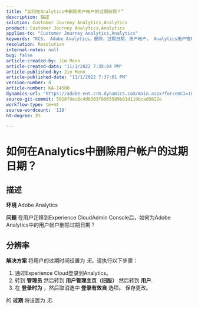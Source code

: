 ```yaml
---
title: “如何在Analytics中删除用户帐户的过期日期？”
description: 描述
solution: Customer Journey Analytics,Analytics
product: Customer Journey Analytics,Analytics
applies-to: "Customer Journey Analytics,Analytics"
keywords: "KCS， Adobe Analytics，删除，过期日期，用户帐户， Analytics用户管理"
resolution: Resolution
internal-notes: null
bug: false
article-created-by: Jim Menn
article-created-date: "11/1/2022 7:35:04 PM"
article-published-by: Jim Menn
article-published-date: "11/1/2022 7:37:01 PM"
version-number: 4
article-number: KA-14500
dynamics-url: "https://adobe-ent.crm.dynamics.com/main.aspx?forceUCI=1&pagetype=entityrecord&etn=knowledgearticle&id=c5295f47-1c5a-ed11-9561-6045bd006a22"
source-git-commit: 5018f9ec8c4d8303f8965589b01d119bcad9822e
workflow-type: tm+mt
source-wordcount: '119'
ht-degree: 2%

---
```


# 如何在Analytics中删除用户帐户的过期日期？

## 描述


<b>环境</b>
Adobe Analytics

<b>问题</b>
在用户迁移到Experience CloudAdmin Console后，如何为Adobe Analytics中的用户帐户删除过期日期？


## 分辨率


<b>解决方案</b>
将用户的过期时间设置为 *无*，请执行以下步骤：

1. 通过Experience Cloud登录到Analytics。
2. 转到 <b>管理员</b> 然后转到 <b>用户管理主页（旧版）</b> 然后转到 <b>用户</b>.
3. 在 <b>登录时为</b> ，然后取消选中 <b>登录有效自</b> 选项。 保存更改。


的 <b>过期</b> 将设置为 *无*.
